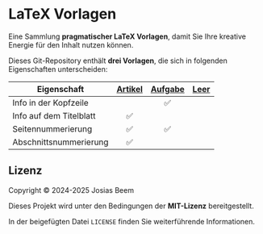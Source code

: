 # LaTeX Vorlagen

Eine Sammlung **pragmatischer LaTeX Vorlagen**, damit Sie Ihre kreative Energie für den Inhalt nutzen können.

Dieses Git-Repository enthält **drei Vorlagen**, die sich in folgenden Eigenschaften unterscheiden:

| Eigenschaft             | [Artikel](./Aufgabe.tex) | [Aufgabe](./Aufgabe.tex) | [Leer](./Leer.tex)        |
| ----------------------- | :----------------------: | :----------------------: | :-----------------------: |
| Info in der Kopfzeile   |                          | ✅                       |                           |
| Info auf dem Titelblatt | ✅                       |                          |                           |
| Seitennummerierung      | ✅                       | ✅                       |                           |
| Abschnittsnummerierung  | ✅                       |                          |                           |

## Lizenz

Copyright © 2024-2025 Josias Beem

Dieses Projekt wird unter den Bedingungen der **MIT-Lizenz** bereitgestellt.

In der beigefügten Datei `LICENSE` finden Sie weiterführende Informationen.
